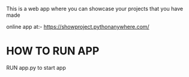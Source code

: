 This is a web app where you can showcase your projects that you have made

online app at:- https://showproject.pythonanywhere.com/

# HOW TO RUN APP

RUN app.py to start app
